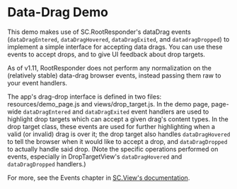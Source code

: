 Data-Drag Demo
====

This demo makes use of SC.RootResponder's dataDrag events (`dataDragEntered`,
`dataDragHovered`, `dataDragExited`, and `datadragDropped`) to implement a simple
interface for accepting data drags. You can use these events to accept drops, and
to give UI feedback about drop targets.

As of v1.11, RootResponder does not perform any normalization on the (relatively
stable) data-drag browser events, instead passing them raw to your event handlers.

The app's drag-drop interface is defined in two files: resources/demo_page.js and
views/drop_target.js. In the demo page, page-wide `dataDragEntered` and
`dataDragExited` event handlers are used to highlight drop targets which can accept
a given drag's content types. In the drop target class, these events are used for
further highlighting when a valid (or invalid) drag is over it; the drop target also
handles `dataDragHovered` to tell the browser when it would like to accept a drop,
and `dataDragDropped` to actually handle said drop. (Note the specific operations
performed on events, especially in DropTargetView's `dataDragHovered` and
`dataDragDropped` handlers.)

For more, see the Events chapter in [SC.View's documentation](http://docs.sproutcore.com/?#doc=SC.View&src=false).